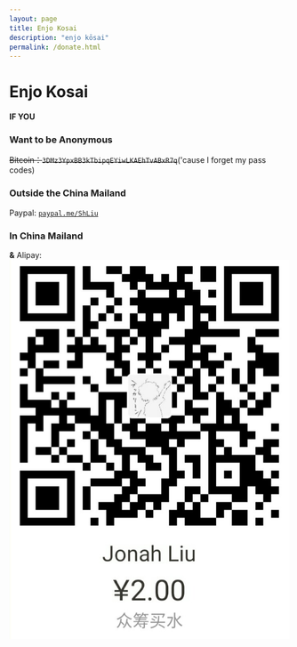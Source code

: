 ```yaml
---
layout: page
title: Enjo Kosai
description: "enjo kōsai"
permalink: /donate.html
---
```

# Enjo Kosai      

**IF YOU**  
### Want to be Anonymous    
~~Bitcoin：```3DMz3YpxBB3kTbipqEYiwLKAEhTvABxR7q```~~('cause I forget my pass codes)
### Outside the China Mailand    
Paypal: [```paypal.me/ShLiu```](http://paypal.me/ShLiu)

### In China Mailand   
**&**
Alipay:    
<br>
![众筹买水](../images/enjo_kosai_2.jpg)
